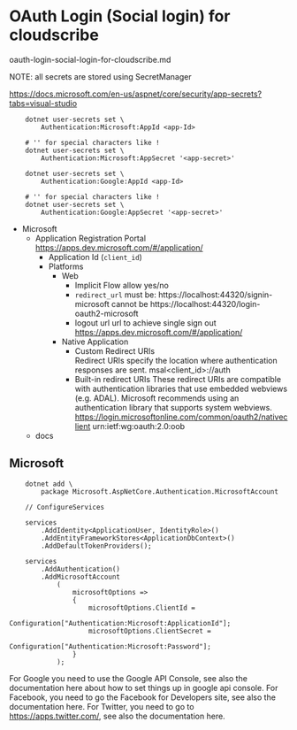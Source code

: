 # OAuth Login (Social login) for cloudscribe

oauth-login-social-login-for-cloudscribe.md

NOTE: all secrets are stored using SecretManager

https://docs.microsoft.com/en-us/aspnet/core/security/app-secrets?tabs=visual-studio

```
	dotnet user-secrets set \
		Authentication:Microsoft:AppId <app-Id>		

	# '' for special characters like !
	dotnet user-secrets set \
		Authentication:Microsoft:AppSecret '<app-secret>'
		
	dotnet user-secrets set \
		Authentication:Google:AppId <app-Id>		

	# '' for special characters like !
	dotnet user-secrets set \
		Authentication:Google:AppSecret '<app-secret>'
```

*	Microsoft				
	*	Application Registration Portal
		https://apps.dev.microsoft.com/#/application/
		*	Application Id	(`client_id`)
		*	Platforms
			*	Web
				*	Implicit Flow allow yes/no
				*	`redirect_url`
					must be:
					https://localhost:44320/signin-microsoft
					cannot be
					https://localhost:44320/login-oauth2-microsoft
				*	logout url
					url to achieve single sign out
					https://apps.dev.microsoft.com/#/application/				
			*	Native Application
				*	Custom Redirect URIs   
					Redirect URIs specify the location where authentication 
					responses are sent.
					msal<client_id>://auth
				*	Built-in redirect URIs 
					These redirect URIs are compatible with authentication 
					libraries that use embedded webviews (e.g. ADAL). Microsoft
					recommends using an authentication library that supports 
					system webviews.
					https://login.microsoftonline.com/common/oauth2/nativeclient
					urn:ietf:wg:oauth:2.0:oob
	*	docs
		
		
		
## Microsoft

```
	dotnet add \
		package Microsoft.AspNetCore.Authentication.MicrosoftAccount		
```
	
```
	// ConfigureServices
	
	services
		.AddIdentity<ApplicationUser, IdentityRole>()
        .AddEntityFrameworkStores<ApplicationDbContext>()
        .AddDefaultTokenProviders();

	services
		.AddAuthentication()
		.AddMicrosoftAccount
			(
				microsoftOptions =>
				{
					microsoftOptions.ClientId = 
						Configuration["Authentication:Microsoft:ApplicationId"];
					microsoftOptions.ClientSecret = 
						Configuration["Authentication:Microsoft:Password"];
				}
			);
```	
	
For Google you need to use the Google API Console, see also the documentation here about how to set things up in google api console.
For Facebook, you need to go the Facebook for Developers site, see also the documentation here.
For Twitter, you need to go to https://apps.twitter.com/, see also the documentation here.
